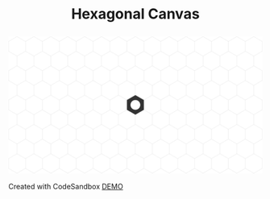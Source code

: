 # <p align="center">Hexagonal Canvas</p>

![Hexagonal](./assets/hexagonal.png)

Created with CodeSandbox
[DEMO](https://z660b.csb.app/)
